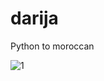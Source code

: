 # darija
Python to moroccan

![1](https://user-images.githubusercontent.com/107154559/183927351-e2a55c31-b966-457f-ba1d-94869a45d07c.JPG)
